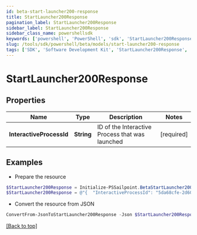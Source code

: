 ```yaml
---
id: beta-start-launcher200-response
title: StartLauncher200Response
pagination_label: StartLauncher200Response
sidebar_label: StartLauncher200Response
sidebar_class_name: powershellsdk
keywords: ['powershell', 'PowerShell', 'sdk', 'StartLauncher200Response', 'BetaStartLauncher200Response'] 
slug: /tools/sdk/powershell/beta/models/start-launcher200-response
tags: ['SDK', 'Software Development Kit', 'StartLauncher200Response', 'BetaStartLauncher200Response']
---
```



# StartLauncher200Response

## Properties

Name | Type | Description | Notes
------------ | ------------- | ------------- | -------------
**InteractiveProcessId** | **String** | ID of the Interactive Process that was launched | [required]

## Examples

- Prepare the resource
```powershell
$StartLauncher200Response = Initialize-PSSailpoint.BetaStartLauncher200Response  -InteractiveProcessId 5da68cfe-2d60-4b09-858f-0d03acd2f47a
$StartLauncher200Response = @"{  "InteractiveProcessId": "5da68cfe-2d60-4b09-858f-0d03acd2f47a" }"@
```

- Convert the resource from JSON
```powershell
ConvertFrom-JsonToStartLauncher200Response -Json $StartLauncher200Response
```


[[Back to top]](#) 

